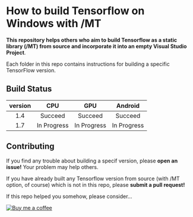 # How to build Tensorflow on Windows with /MT

__This repository helps others who aim to build Tensorflow as a static library (/MT) from source and incorporate it into an empty Visual Studio Project__.

Each folder in this repo contains instructions for building a specific TensorFlow version.

## Build Status
| version |     CPU     |     GPU     |   Android   |
|:-------:|:-----------:|:-----------:|:-----------:|
|   1.4   |   Succeed   |   Succeed   |   Succeed   |
|   1.7   | In Progress | In Progress | In Progress |


## Contributing
If you find any trouble about building a specif version, please __open an issue!__ Your problem may help others.

If you have already built any Tensorflow version from source (with /MT option, of course) which is not in this repo, please __submit a pull request!__

If this repo helped you somehow, please consider...

[![Buy me a coffee][buymeacoffee-shield]][buymeacoffee]

[buymeacoffee-shield]: https://www.buymeacoffee.com/assets/img/guidelines/download-assets-sm-2.svg
[buymeacoffee]: https://www.buymeacoffee.com/4DGUZ2NoO
